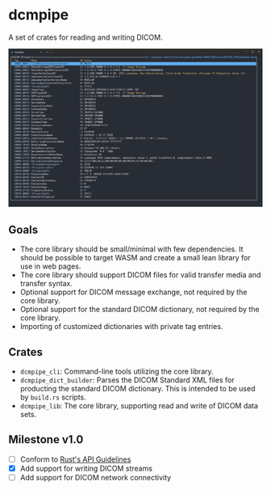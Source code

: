 # dcmpipe #

A set of crates for reading and writing DICOM.

![Screenshot](mdassets/screenshot.png "Screenshot")

## Goals ##
- The core library should be small/minimal with few dependencies. It should be possible to target WASM and create a small lean library for use in web pages.
- The core library should support DICOM files for valid transfer media and transfer syntax.
- Optional support for DICOM message exchange, not required by the core library.
- Optional support for the standard DICOM dictionary, not required by the core library.
- Importing of customized dictionaries with private tag entries.

## Crates ##
- `dcmpipe_cli`: Command-line tools utilizing the core library.
- `dcmpipe_dict_builder`: Parses the DICOM Standard XML files for producting the standard DICOM dictionary. This is intended to be used by `build.rs` scripts.
- `dcmpipe_lib`: The core library, supporting read and write of DICOM data sets.

## Milestone v1.0 ##
- [ ] Conform to [Rust's API Guidelines](https://rust-lang.github.io/api-guidelines/checklist.html)
- [x] Add support for writing DICOM streams
- [ ] Add support for DICOM network connectivity
